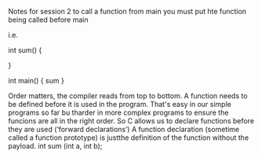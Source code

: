 Notes for session 2
to call a function from main you must put hte function being called before main

i.e.

int sum()
{

}

int main()
{
    sum
}


Order matters, the compiler reads from top to bottom. 
A function needs to be defined before it is used in the program. 
That's easy in our simple programs so far bu tharder in more complex programs to ensure the funcions are all in the right order.
So C allows us to declare functions before they are used (‘forward declarations’)
A function declaration (sometime called a function prototype) is justthe definition of the function without the payload.
int sum (int a, int b);